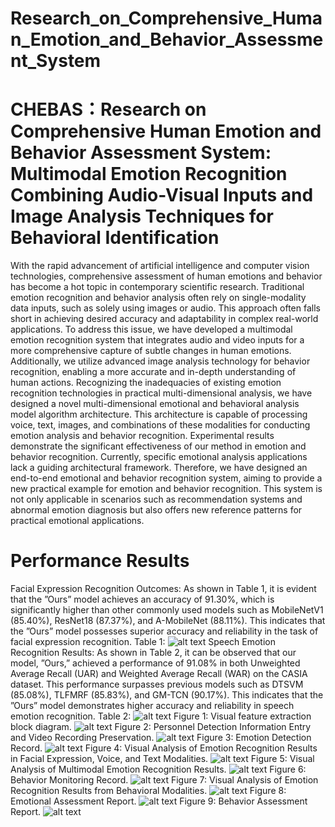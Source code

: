 # Research_on_Comprehensive_Human_Emotion_and_Behavior_Assessment_System
# CHEBAS：Research on Comprehensive Human Emotion and Behavior Assessment System: Multimodal Emotion Recognition Combining Audio-Visual Inputs and Image Analysis Techniques for Behavioral Identification

With the rapid advancement of artificial intelligence and computer vision technologies, comprehensive assessment of human emotions and behavior has become a hot topic in contemporary scientific research. Traditional emotion recognition and behavior analysis often rely on single-modality data inputs, such as solely using images or audio. This approach often falls short in achieving desired accuracy and adaptability in complex real-world applications. To address this issue, we have developed a multimodal emotion recognition system that integrates audio and video inputs for a more comprehensive capture of subtle changes in human emotions. Additionally, we utilize advanced image analysis technology for behavior recognition, enabling a more accurate and in-depth understanding of human actions. Recognizing the inadequacies of existing emotion recognition technologies in practical multi-dimensional analysis, we have designed a novel multi-dimensional emotional and behavioral analysis model algorithm architecture. This architecture is capable of processing voice, text, images, and combinations of these modalities for conducting emotion analysis and behavior recognition. Experimental results demonstrate the significant effectiveness of our method in emotion and behavior recognition. Currently, specific emotional analysis applications lack a guiding architectural framework. Therefore, we have designed an end-to-end emotional and behavior recognition system, aiming to provide a new practical example for emotion and behavior recognition. This system is not only applicable in scenarios such as recommendation systems and abnormal emotion diagnosis but also offers new reference patterns for practical emotional applications.
# Performance Results
Facial Expression Recognition Outcomes: As shown in Table 1, it is evident that the ”Ours” model achieves an accuracy of 91.30%, which is significantly higher than other commonly used models such as MobileNetV1 (85.40%), ResNet18 (87.37%), and A-MobileNet (88.11%). This indicates that the ”Ours” model possesses superior accuracy and reliability in the task of facial expression recognition.
Table 1:
![alt text](image/tab1.png)
Speech Emotion Recognition Results: As shown in Table 2, it can be observed that our model, ”Ours,” achieved a performance of 91.08% in both Unweighted Average Recall (UAR) and Weighted Average Recall (WAR) on the CASIA dataset. This performance surpasses previous models such as DTSVM (85.08%), TLFMRF (85.83%), and GM-TCN (90.17%). This indicates that the ”Ours” model demonstrates higher accuracy and reliability in speech emotion recognition.
Table 2:
![alt text](image/table2.png)
Figure 1: Visual feature extraction block diagram.
![alt text](image/Fig1.png)
Figure 2: Personnel Detection Information Entry and Video Recording Preservation.
![alt text](image/Fig2.png)
Figure 3: Emotion Detection Record.
![alt text](image/Fig3.png)
Figure 4: Visual Analysis of Emotion Recognition Results in Facial Expression, Voice, and Text Modalities.
![alt text](image/Fig4.png)
Figure 5: Visual Analysis of Multimodal Emotion Recognition Results.
![alt text](image/Fig5.png)
Figure 6: Behavior Monitoring Record.
![alt text](image/Fig6.png)
Figure 7: Visual Analysis of Emotion Recognition Results from Behavioral Modalities.
![alt text](image/Fig7.png)
Figure 8: Emotional Assessment Report.
![alt text](image/Fig8.png)
Figure 9: Behavior Assessment Report.
![alt text](image/Fig9.png)
